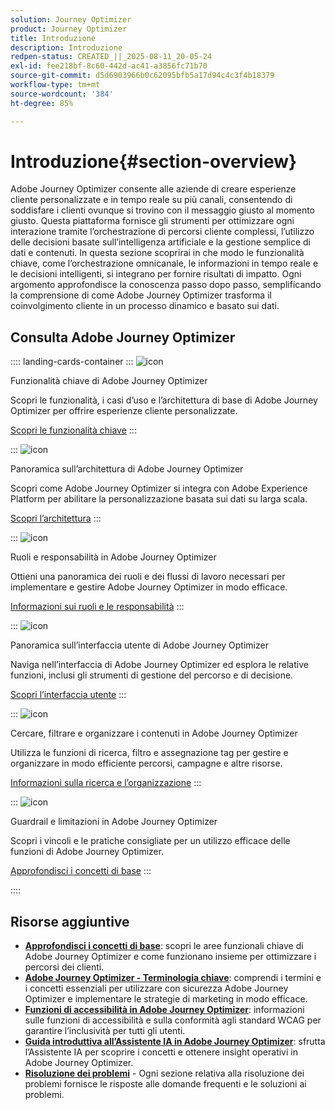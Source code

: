 ```yaml
---
solution: Journey Optimizer
product: Journey Optimizer
title: Introduzione
description: Introduzione
redpen-status: CREATED_||_2025-08-11_20-05-24
exl-id: fee218bf-8c60-442d-ac41-a3856fc71b70
source-git-commit: d5d6903966b0c62095bfb5a17d94c4c3f4b18379
workflow-type: tm+mt
source-wordcount: '384'
ht-degree: 85%

---
```


# Introduzione{#section-overview}

Adobe Journey Optimizer consente alle aziende di creare esperienze cliente personalizzate e in tempo reale su più canali, consentendo di soddisfare i clienti ovunque si trovino con il messaggio giusto al momento giusto. Questa piattaforma fornisce gli strumenti per ottimizzare ogni interazione tramite l’orchestrazione di percorsi cliente complessi, l’utilizzo delle decisioni basate sull’intelligenza artificiale e la gestione semplice di dati e contenuti. In questa sezione scoprirai in che modo le funzionalità chiave, come l’orchestrazione omnicanale, le informazioni in tempo reale e le decisioni intelligenti, si integrano per fornire risultati di impatto. Ogni argomento approfondisce la conoscenza passo dopo passo, semplificando la comprensione di come Adobe Journey Optimizer trasforma il coinvolgimento cliente in un processo dinamico e basato sui dati.

## Consulta Adobe Journey Optimizer

:::: landing-cards-container
:::
![icon](https://cdn.experienceleague.adobe.com/icons/book.svg)

Funzionalità chiave di Adobe Journey Optimizer

Scopri le funzionalità, i casi d’uso e l’architettura di base di Adobe Journey Optimizer per offrire esperienze cliente personalizzate.

[Scopri le funzionalità chiave](../using/start/get-started.md)
:::

:::
![icon](https://cdn.experienceleague.adobe.com/icons/code-branch.svg)

Panoramica sull’architettura di Adobe Journey Optimizer

Scopri come Adobe Journey Optimizer si integra con Adobe Experience Platform per abilitare la personalizzazione basata sui dati su larga scala.

[Scopri l’architettura](../using/start/architecture-concepts-redpen.md)
:::

:::
![icon](https://cdn.experienceleague.adobe.com/icons/list-check.svg)

Ruoli e responsabilità in Adobe Journey Optimizer

Ottieni una panoramica dei ruoli e dei flussi di lavoro necessari per implementare e gestire Adobe Journey Optimizer in modo efficace.

[Informazioni sui ruoli e le responsabilità](../using/start/quick-start.md)
:::

:::
![icon](https://cdn.experienceleague.adobe.com/icons/gear.svg)

Panoramica sull’interfaccia utente di Adobe Journey Optimizer

Naviga nell’interfaccia di Adobe Journey Optimizer ed esplora le relative funzioni, inclusi gli strumenti di gestione del percorso e di decisione.

[Scopri l’interfaccia utente](../using/start/user-interface.md)
:::

:::
![icon](https://cdn.experienceleague.adobe.com/icons/circle-play.svg)

Cercare, filtrare e organizzare i contenuti in Adobe Journey Optimizer

Utilizza le funzioni di ricerca, filtro e assegnazione tag per gestire e organizzare in modo efficiente percorsi, campagne e altre risorse.

[Informazioni sulla ricerca e l’organizzazione](../using/start/search-filter-categorize.md)
:::

:::
![icon](https://cdn.experienceleague.adobe.com/icons/puzzle-piece.svg)

Guardrail e limitazioni in Adobe Journey Optimizer

Scopri i vincoli e le pratiche consigliate per un utilizzo efficace delle funzioni di Adobe Journey Optimizer.

[Approfondisci i concetti di base](../using/start/guardrails.md)
:::

::::


## Risorse aggiuntive

- **[Approfondisci i concetti di base](../using/start/functional-areas-redpen.md)**: scopri le aree funzionali chiave di Adobe Journey Optimizer e come funzionano insieme per ottimizzare i percorsi dei clienti.
- **[Adobe Journey Optimizer - Terminologia chiave](../using/start/terminology-md-redpen.md)**: comprendi i termini e i concetti essenziali per utilizzare con sicurezza Adobe Journey Optimizer e implementare le strategie di marketing in modo efficace.
- **[Funzioni di accessibilità in Adobe Journey Optimizer](../using/start/accessibility.md)**: informazioni sulle funzioni di accessibilità e sulla conformità agli standard WCAG per garantire l’inclusività per tutti gli utenti.
- **[Guida introduttiva all’Assistente IA in Adobe Journey Optimizer](../using/start/ai-assistant.md)**: sfrutta l’Assistente IA per scoprire i concetti e ottenere insight operativi in Adobe Journey Optimizer.
- **[Risoluzione dei problemi](../using/start/troubleshooting.md)** - Ogni sezione relativa alla risoluzione dei problemi fornisce le risposte alle domande frequenti e le soluzioni ai problemi.

